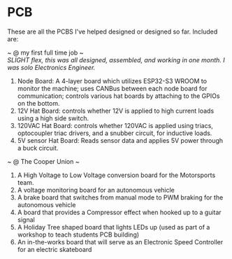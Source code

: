 # PCB


These are all the PCBS I've helped designed or designed so far. Included are: 

~ @ my first full time job ~  
*SLIGHT flex, this was all designed, assembled, and working in one month. I was solo Electronics Engineer.*
1) Node Board: A 4-layer board which utilizes ESP32-S3 WROOM to monitor the machine; uses CANBus between each node board for communication; controls various hat boards by attaching to the GPIOs on the bottom.
2) 12V Hat Board: controls whether 12V is applied to high current loads using a high side switch.
3) 120VAC Hat Board: controls whether 120VAC is applied using triacs, optocoupler triac drivers, and a snubber circuit, for inductive loads.
4) 5V sensor Hat Board: Reads sensor data and applies 5V power through a buck circuit. 

~ @ The Cooper Union ~
1) A High Voltage to Low Voltage conversion board for the Motorsports team.
2) A voltage monitoring board for an autonomous vehicle
3) A brake board that switches from manual mode to PWM braking for the autonomous vehicle
4) A board that provides a Compressor effect when hooked up to a guitar signal
5) A Holiday Tree shaped board that lights LEDs up (used as part of a workshop to teach students PCB building)
6) An in-the-works board that will serve as an Electronic Speed Controller for an electric skateboard



